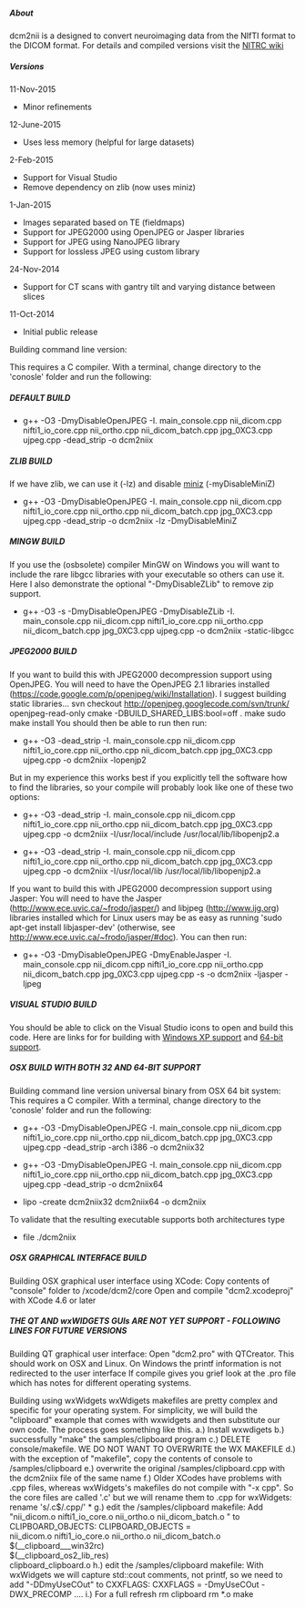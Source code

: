 ##### About

dcm2nii is a designed to convert neuroimaging data from the NIfTI format to the DICOM format. For details and compiled versions visit the [NITRC wiki](http://www.nitrc.org/plugins/mwiki/index.php/dcm2nii:MainPage)

##### Versions

11-Nov-2015
 - Minor refinements
 
12-June-2015
 - Uses less memory (helpful for large datasets)
 
2-Feb-2015
 - Support for Visual Studio
 - Remove dependency on zlib (now uses miniz)
 
1-Jan-2015
 - Images separated based on TE (fieldmaps)
 - Support for JPEG2000 using OpenJPEG or Jasper libraries
 - Support for JPEG using NanoJPEG library
 - Support for lossless JPEG using custom library
 
24-Nov-2014
 - Support for CT scans with gantry tilt and varying distance between slices
 
11-Oct-2014
 - Initial public release

Building command line version:

 This requires a C compiler. With a terminal, change directory to the 'conosle' folder and run the following: 

##### DEFAULT BUILD

- g++ -O3 -DmyDisableOpenJPEG -I. main_console.cpp nii_dicom.cpp nifti1_io_core.cpp nii_ortho.cpp nii_dicom_batch.cpp jpg_0XC3.cpp ujpeg.cpp -dead_strip -o dcm2niix
   
##### ZLIB BUILD
 If we have zlib, we can use it (-lz) and disable [miniz](https://code.google.com/p/miniz/) (-myDisableMiniZ)

 - g++ -O3 -DmyDisableOpenJPEG -I. main_console.cpp nii_dicom.cpp nifti1_io_core.cpp nii_ortho.cpp nii_dicom_batch.cpp jpg_0XC3.cpp ujpeg.cpp -dead_strip -o dcm2niix -lz -DmyDisableMiniZ
   
##### MINGW BUILD
  
If you use the (osbsolete) compiler MinGW on Windows you will want to include the rare libgcc libraries with your executable so others can use it. Here I also demonstrate the optional "-DmyDisableZLib" to remove zip support.

 - g++ -O3 -s -DmyDisableOpenJPEG -DmyDisableZLib -I. main_console.cpp nii_dicom.cpp nifti1_io_core.cpp nii_ortho.cpp nii_dicom_batch.cpp jpg_0XC3.cpp ujpeg.cpp -o dcm2niix  -static-libgcc


##### JPEG2000 BUILD

 If you want to build this with JPEG2000 decompression support using OpenJPEG. You will need to have the OpenJPEG 2.1 libraries installed (https://code.google.com/p/openjpeg/wiki/Installation). I suggest building static libraries...
 svn checkout http://openjpeg.googlecode.com/svn/trunk/ openjpeg-read-only
 cmake -DBUILD_SHARED_LIBS:bool=off .
 make
 sudo make install
You should then be able to run then run:

 - g++ -O3 -dead_strip -I. main_console.cpp nii_dicom.cpp nifti1_io_core.cpp nii_ortho.cpp nii_dicom_batch.cpp  jpg_0XC3.cpp ujpeg.cpp -o dcm2niix -lopenjp2 
   
But in my experience this works best if you explicitly tell the software how to find the libraries, so your compile will probably look like one of these two options:    
   
 - g++ -O3 -dead_strip -I. main_console.cpp nii_dicom.cpp nifti1_io_core.cpp nii_ortho.cpp nii_dicom_batch.cpp jpg_0XC3.cpp ujpeg.cpp -o dcm2niix  -I/usr/local/include /usr/local/lib/libopenjp2.a
   
 - g++ -O3 -dead_strip -I. main_console.cpp nii_dicom.cpp nifti1_io_core.cpp nii_ortho.cpp nii_dicom_batch.cpp jpg_0XC3.cpp ujpeg.cpp -o dcm2niix  -I/usr/local/lib /usr/local/lib/libopenjp2.a
 
 If you want to build this with JPEG2000 decompression support using Jasper: You will need to have the Jasper (http://www.ece.uvic.ca/~frodo/jasper/) and libjpeg (http://www.ijg.org) libraries installed which for Linux users may be as easy as running 'sudo apt-get install libjasper-dev' (otherwise, see http://www.ece.uvic.ca/~frodo/jasper/#doc). You can then run:

 - g++ -O3 -DmyDisableOpenJPEG -DmyEnableJasper -I. main_console.cpp nii_dicom.cpp nifti1_io_core.cpp nii_ortho.cpp nii_dicom_batch.cpp jpg_0XC3.cpp ujpeg.cpp  -s -o dcm2niix -ljasper -ljpeg
   
##### VISUAL STUDIO BUILD

You should be able to click on the Visual Studio icons to open and build this code. Here are links for for building with [Windows XP support](http://blogs.msdn.com/b/vcblog/archive/2012/10/08/windows-xp-targeting-with-c-in-visual-studio-2012.aspx) and [64-bit support](https://msdn.microsoft.com/en-us/library/9yb4317s.aspx).
   
##### OSX BUILD WITH BOTH 32 AND 64-BIT SUPPORT
   
Building command line version universal binary from OSX 64 bit system:
 This requires a C compiler. With a terminal, change directory to the 'conosle' folder and run the following: 

 - g++ -O3 -DmyDisableOpenJPEG -I. main_console.cpp nii_dicom.cpp nifti1_io_core.cpp nii_ortho.cpp nii_dicom_batch.cpp jpg_0XC3.cpp ujpeg.cpp -dead_strip -arch i386 -o dcm2niix32

 - g++ -O3 -DmyDisableOpenJPEG -I. main_console.cpp nii_dicom.cpp nifti1_io_core.cpp nii_ortho.cpp nii_dicom_batch.cpp jpg_0XC3.cpp ujpeg.cpp -dead_strip -o dcm2niix64

 - lipo -create dcm2niix32 dcm2niix64 -o dcm2niix

 To validate that the resulting executable supports both architectures type

 - file ./dcm2niix

##### OSX GRAPHICAL INTERFACE BUILD

Building OSX graphical user interface using XCode:
 Copy contents of "console" folder to /xcode/dcm2/core
 Open and compile "dcm2.xcodeproj" with XCode 4.6 or later
 
##### THE QT AND wxWIDGETS GUIs ARE NOT YET SUPPORT - FOLLOWING LINES FOR FUTURE VERSIONS
 
Building QT graphical user interface:
  Open "dcm2.pro" with QTCreator. This should work on OSX and Linux. On Windows the printf information is not redirected to the user interface 
  If compile gives you grief look at the .pro file which has notes for different operating systems.

Building using wxWidgets
wxWdigets makefiles are pretty complex and specific for your operating system. For simplicity, we will build the "clipboard" example that comes with wxwidgets and then substitute our own code. The process goes something like this.
 a.) Install wxwdigets
 b.) successfully "make" the samples/clipboard program
 c.) DELETE console/makefile. WE DO NOT WANT TO OVERWRITE the WX MAKEFILE 
 d.) with the exception of "makefile", copy the contents of console to /samples/clipboard
 e.) overwrite the original /samples/clipboard.cpp with the dcm2niix file of the same name
 f.) Older XCodes have problems with .cpp files, whereas wxWidgets's makefiles do not compile with "-x cpp". So the core files are called '.c' but we will rename them to .cpp for wxWidgets:
 rename 's/\.c$/\.cpp/' *
 g.) edit the /samples/clipboard makefile: Add "nii_dicom.o nifti1_io_core.o nii_ortho.o nii_dicom_batch.o \" to CLIPBOARD_OBJECTS:
CLIPBOARD_OBJECTS =  \
	nii_dicom.o nifti1_io_core.o nii_ortho.o nii_dicom_batch.o \
	$(__clipboard___win32rc) \
	$(__clipboard_os2_lib_res) \
	clipboard_clipboard.o
 h.) edit the /samples/clipboard makefile: With wxWidgets we will capture std::cout comments, not printf, so we need to add "-DDmyUseCOut" to CXXFLAGS:
CXXFLAGS = -DmyUseCOut -DWX_PRECOMP ....
 i.) For a full refresh
rm clipboard
rm *.o
make
